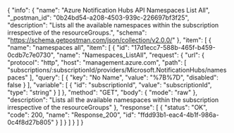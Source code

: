 {
  "info": {
    "name": "Azure Notification Hubs API Namespaces List All",
    "_postman_id": "0b24bd54-a208-4503-939c-226697bf3f25",
    "description": "Lists all the available namespaces within the subscription irrespective of the resourceGroups.",
    "schema": "https://schema.getpostman.com/json/collection/v2.0.0/"
  },
  "item": [
    {
      "name": "namespaces all",
      "item": [
        {
          "id": "17d1ecc7-588b-465f-b459-0cdb7c7e0730",
          "name": "Namespaces_ListAll",
          "request": {
            "url": {
              "protocol": "http",
              "host": "management.azure.com",
              "path": [
                "subscriptions/:subscriptionId/providers/Microsoft.NotificationHubs/namespaces"
              ],
              "query": [
                {
                  "key": "No Name",
                  "value": "%7B%7D",
                  "disabled": false
                }
              ],
              "variable": [
                {
                  "id": "subscriptionId",
                  "value": "subscriptionId",
                  "type": "string"
                }
              ]
            },
            "method": "GET",
            "body": {
              "mode": "raw"
            },
            "description": "Lists all the available namespaces within the subscription irrespective of the resourceGroups"
          },
          "response": [
            {
              "status": "OK",
              "code": 200,
              "name": "Response_200",
              "id": "ffdd93b1-eac4-4b1f-986a-0c4f8d27b805"
            }
          ]
        }
      ]
    }
  ]
}